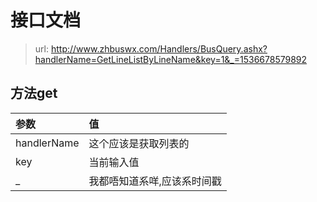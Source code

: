# 接口文档

> url: http://www.zhbuswx.com/Handlers/BusQuery.ashx?handlerName=GetLineListByLineName&key=1&_=1536678579892

## 方法get

|参数|值|
|:--|:-|
|handlerName|这个应该是获取列表的|
|key|当前输入值|
|_|我都唔知道系咩,应该系时间戳|

